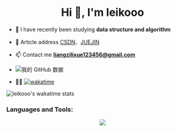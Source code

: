 
<h1 align="center">Hi 👋, I'm leikooo</h1>

- 🌱 I have recently been studying **data structure and algorithm**
  
- 📝 Article address [CSDN](https://blog.csdn.net/baihuaeryue)、[JUEJIN](https://juejin.cn/user/2441356474071421)

- 📫 Contact me **liangzilixue123456@gmail.com**

- ![我的 GitHub 数据](https://github-readme-stats.vercel.app/api?username=lieeew&show_icons=true&theme=radical)

- 👨‍💻 [![wakatime](https://wakatime.com/badge/user/a228c760-7940-48c2-a004-cb86b5a38fbf.svg)](https://wakatime.com/@a228c760-7940-48c2-a004-cb86b5a38fbf)

 ![leikooo's wakatime stats](https://github-readme-stats.vercel.app/api/wakatime?username=leikooo&theme=radical)  


<h3 align="left">Languages and Tools:</h3>
<p align="center">
  <a href="https://skillicons.dev">
    <img src="https://skillicons.dev/icons?i=java,idea,github,docker,md,mysql,redis,vue,js,vscode,powershell,postman,linux,nginx" />
  </a>
</p>

